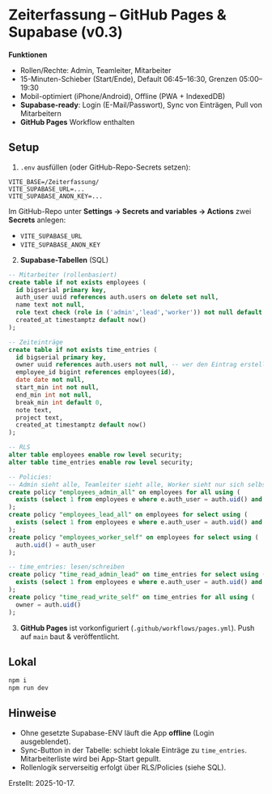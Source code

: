 
# Zeiterfassung – GitHub Pages & Supabase (v0.3)

**Funktionen**
- Rollen/Rechte: Admin, Teamleiter, Mitarbeiter
- 15-Minuten-Schieber (Start/Ende), Default 06:45–16:30, Grenzen 05:00–19:30
- Mobil-optimiert (iPhone/Android), Offline (PWA + IndexedDB)
- **Supabase-ready**: Login (E-Mail/Passwort), Sync von Einträgen, Pull von Mitarbeitern
- **GitHub Pages** Workflow enthalten

## Setup
1. `.env` ausfüllen (oder GitHub-Repo-Secrets setzen):
```
VITE_BASE=/Zeiterfassung/
VITE_SUPABASE_URL=...
VITE_SUPABASE_ANON_KEY=...
```
   Im GitHub-Repo unter **Settings → Secrets and variables → Actions** zwei **Secrets** anlegen:
   - `VITE_SUPABASE_URL`
   - `VITE_SUPABASE_ANON_KEY`

2. **Supabase-Tabellen** (SQL)
```sql
-- Mitarbeiter (rollenbasiert)
create table if not exists employees (
  id bigserial primary key,
  auth_user uuid references auth.users on delete set null,
  name text not null,
  role text check (role in ('admin','lead','worker')) not null default 'worker',
  created_at timestamptz default now()
);

-- Zeiteinträge
create table if not exists time_entries (
  id bigserial primary key,
  owner uuid references auth.users not null, -- wer den Eintrag erstellt hat
  employee_id bigint references employees(id),
  date date not null,
  start_min int not null,
  end_min int not null,
  break_min int default 0,
  note text,
  project text,
  created_at timestamptz default now()
);

-- RLS
alter table employees enable row level security;
alter table time_entries enable row level security;

-- Policies:
-- Admin sieht alle, Teamleiter sieht alle, Worker sieht nur sich selbst (über employees.auth_user)
create policy "employees_admin_all" on employees for all using (
  exists (select 1 from employees e where e.auth_user = auth.uid() and e.role = 'admin')
);
create policy "employees_lead_all" on employees for select using (
  exists (select 1 from employees e where e.auth_user = auth.uid() and e.role in ('admin','lead'))
);
create policy "employees_worker_self" on employees for select using (
  auth.uid() = auth_user
);

-- time_entries: lesen/schreiben
create policy "time_read_admin_lead" on time_entries for select using (
  exists (select 1 from employees e where e.auth_user = auth.uid() and e.role in ('admin','lead'))
);
create policy "time_read_write_self" on time_entries for all using (
  owner = auth.uid()
);
```

3. **GitHub Pages** ist vorkonfiguriert (`.github/workflows/pages.yml`). Push auf `main` baut & veröffentlicht.

## Lokal
```bash
npm i
npm run dev
```

## Hinweise
- Ohne gesetzte Supabase-ENV läuft die App **offline** (Login ausgeblendet).
- Sync-Button in der Tabelle: schiebt lokale Einträge zu `time_entries`. Mitarbeiterliste wird bei App-Start gepullt.
- Rollenlogik serverseitig erfolgt über RLS/Policies (siehe SQL).

Erstellt: 2025-10-17.
